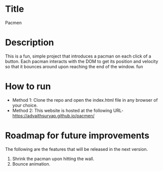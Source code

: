 # Title
Pacmen

# Description
This is a fun, simple project that introduces a pacman on each click of a button. Each pacman interacts with the DOM to get its position and velocity so that it bounces around upon reaching the end of the window. fun

# How to run
* Method 1: Clone the repo and open the index.html file in any browser of your choice.
* Method 2: This website is hosted at the following URL- https://advaithsuryap.github.io/pacmen/

# Roadmap for future improvements
The following are the features that will be released in the next version.
1. Shrink the pacman upon hitting the wall.
2. Bounce animation.

